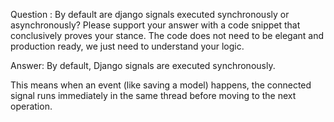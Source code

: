 Question : By default are django signals executed synchronously or asynchronously? Please support your answer with a code snippet that conclusively proves your stance. The code does not need to be elegant and production ready, we just need to understand your logic.


Answer:
By default, Django signals are executed synchronously.

This means when an event (like saving a model) happens, the connected signal runs immediately in the same thread before moving to the next operation.
